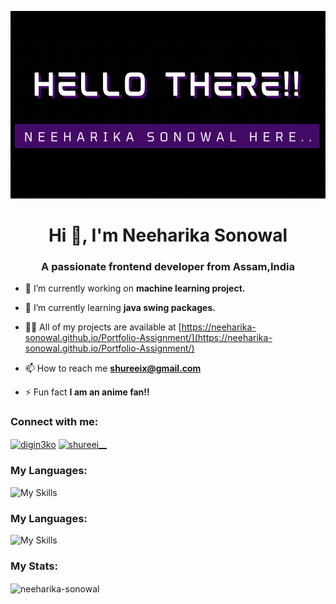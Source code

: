 <p align="center">
  <img width="700px" height="300px" src="name.gif" alt="hello">
</p>
<h1 align="center">Hi 👋, I'm Neeharika Sonowal</h1>
<h3 align="center">A passionate frontend developer from Assam,India</h3>

- 🔭 I’m currently working on **machine learning project.**

- 🌱 I’m currently learning **java swing packages.**

- 👨‍💻 All of my projects are available at [https://neeharika-sonowal.github.io/Portfolio-Assignment/](https://neeharika-sonowal.github.io/Portfolio-Assignment/)

- 📫 How to reach me **shureeix@gmail.com**

- ⚡ Fun fact **I am an anime fan!!**

<h3 align="left">Connect with me:</h3>
<p align="left">
<a href="https://twitter.com/digin3ko" target="blank"><img align="center" src="https://raw.githubusercontent.com/rahuldkjain/github-profile-readme-generator/master/src/images/icons/Social/twitter.svg" alt="digin3ko" height="30" width="40" /></a>
<a href="https://instagram.com/shureei__" target="blank"><img align="center" src="https://raw.githubusercontent.com/rahuldkjain/github-profile-readme-generator/master/src/images/icons/Social/instagram.svg" alt="shureei__" height="30" width="40" /></a>
</p>

<h3 align="left">My Languages:</h3>
<!-- <p align="left"> <a href="https://www.cprogramming.com/" target="_blank" rel="noreferrer"> <img src="https://raw.githubusercontent.com/devicons/devicon/master/icons/c/c-original.svg" alt="c" width="40" height="40"/> </a> <a href="https://www.w3schools.com/cpp/" target="_blank" rel="noreferrer"> <img src="https://raw.githubusercontent.com/devicons/devicon/master/icons/cplusplus/cplusplus-original.svg" alt="cplusplus" width="40" height="40"/> </a> <a href="https://www.w3schools.com/css/" target="_blank" rel="noreferrer"> <img src="https://raw.githubusercontent.com/devicons/devicon/master/icons/css3/css3-original-wordmark.svg" alt="css3" width="40" height="40"/> </a> <a href="https://www.w3.org/html/" target="_blank" rel="noreferrer"> <img src="https://raw.githubusercontent.com/devicons/devicon/master/icons/html5/html5-original-wordmark.svg" alt="html5" width="40" height="40"/> </a> <a href="https://www.java.com" target="_blank" rel="noreferrer"> <img src="https://raw.githubusercontent.com/devicons/devicon/master/icons/java/java-original.svg" alt="java" width="40" height="40"/> </a> <a href="https://developer.mozilla.org/en-US/docs/Web/JavaScript" target="_blank" rel="noreferrer"> <img src="https://raw.githubusercontent.com/devicons/devicon/master/icons/javascript/javascript-original.svg" alt="javascript" width="40" height="40"/> </a> <a href="https://www.linux.org/" target="_blank" rel="noreferrer"> <img src="https://raw.githubusercontent.com/devicons/devicon/master/icons/linux/linux-original.svg" alt="linux" width="40" height="40"/> </a> <a href="https://pandas.pydata.org/" target="_blank" rel="noreferrer"> <img src="https://raw.githubusercontent.com/devicons/devicon/2ae2a900d2f041da66e950e4d48052658d850630/icons/pandas/pandas-original.svg" alt="pandas" width="40" height="40"/> </a> <a href="https://www.python.org" target="_blank" rel="noreferrer"> <img src="https://raw.githubusercontent.com/devicons/devicon/master/icons/python/python-original.svg" alt="python" width="40" height="40"/> </a> <a href="https://seaborn.pydata.org/" target="_blank" rel="noreferrer"> <img src="https://seaborn.pydata.org/_images/logo-mark-lightbg.svg" alt="seaborn" width="40" height="40"/> </a> <a href="https://www.tensorflow.org" target="_blank" rel="noreferrer"> <img src="https://www.vectorlogo.zone/logos/tensorflow/tensorflow-icon.svg" alt="tensorflow" width="40" height="40"/> </a> </p> -->

![My Skills](https://skillicons.dev/icons?i=java,c,cpp,python,js&theme=dark)


<h3 align="left">My Languages:</h3>

![My Skills](https://skillicons.dev/icons?i=bash,figma,flask,gcp,git,ai,latex,linux,mysql,nodejs,ps,powershell,pug,qt,svg,tensorflow,vscode,xd&theme=dark&perline=9)

<h3 align="left">My Stats:</h3>

<p><img align="center" src="https://github-readme-streak-stats.herokuapp.com/?user=Neeharika-Sonowal&theme=dark&fire=E083EB&stroke=EB5454&ring=EB6EA4&" alt="neeharika-sonowal" /></p>
